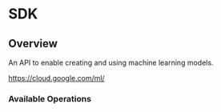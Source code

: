 # SDK

## Overview

An API to enable creating and using machine learning models.

<https://cloud.google.com/ml/>
### Available Operations


